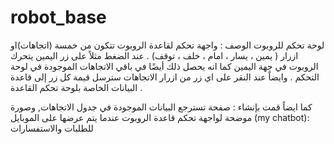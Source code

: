 # robot_base
لوحة تحكم للروبوت 
الوصف : واجهة تحكم لقاعدة الروبوت تتكون من خمسة (اتجاهات)او ازرار ( يمين ، يسار ، امام ، خلف ، توقف) .
عند الضغط مثلاً على زر اليمين يتحرك الروبوت في جهة اليمين كما انه يحصل ذلك أيضًا في باقي الاتجاهات الموجودة في لوحة التحكم . وايضاً عند النقر على اي زر من ازرار الاتجاهات سترسل قيمة كل زر إلى قاعدة البيانات الخاصة بلوحة تحكم القاعدة .

كما ايضاً قمت بإنشاء :
صفحة تسترجع البيانات الموجودة في جدول الاتجاهات, 
وصورة موضحة لواجهة تحكم قاعدة الروبوت عندما يتم عرضها على الموبايل
 (my chatbot): للطلبات والاستفسارات 
